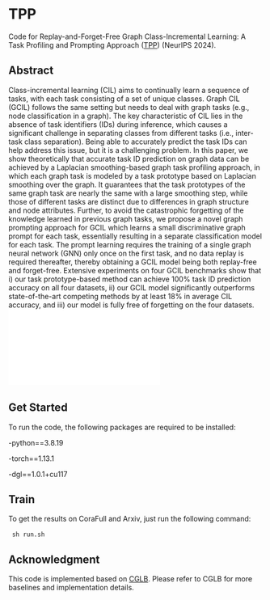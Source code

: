 # TPP
Code for Replay-and-Forget-Free Graph Class-Incremental Learning: A Task Profiling and Prompting Approach ([TPP](https://arxiv.org/pdf/2410.10341)) (NeurIPS 2024).

## Abstract

Class-incremental learning (CIL) aims to continually learn a sequence of tasks, with each task consisting of a set of unique classes. Graph CIL (GCIL) follows the same setting but needs to deal with graph tasks (e.g., node classification in a graph). The key characteristic of CIL lies in the absence of task identifiers (IDs) during inference, which causes a significant challenge in separating classes from different tasks (i.e., inter-task class separation). Being able to accurately predict the task IDs can help address this issue, but it is a challenging problem. In this paper, we show theoretically that accurate task ID prediction on graph data can be achieved by a Laplacian smoothing-based graph task profiling approach, in which each graph task is modeled by a task prototype based on Laplacian smoothing over the graph. It guarantees that the task prototypes of the same graph task are nearly the same with a large smoothing step, while those of different tasks are distinct due to differences in graph structure and node attributes. Further, to avoid the catastrophic forgetting of the knowledge learned in previous graph tasks, we propose a novel graph prompting approach for GCIL which learns a small discriminative graph prompt for each task, essentially resulting in a separate classification model for each task. The prompt learning requires the training of a single graph neural network (GNN) only once on the first task, and no data replay is required thereafter, thereby obtaining a GCIL model being both replay-free and forget-free. Extensive experiments on four GCIL benchmarks show that i) our task prototype-based method can achieve 100\% task ID prediction accuracy on all four datasets, ii) our GCIL model significantly outperforms state-of-the-art competing methods by at least 18\% in average CIL accuracy, and iii) our model is fully free of forgetting on the four datasets.
![Framework](framework.pdf)

## Get Started
To run the code, the following packages are required to be installed:

-python==3.8.19

-torch==1.13.1

-dgl==1.0.1+cu117

## Train
To get the results on CoraFull and Arxiv, just run the following command:

     sh run.sh

## Acknowledgment
This code is implemented based on [CGLB](https://github.com/QueuQ/CGLB/tree/master). Please refer to CGLB for more baselines and implementation details.
